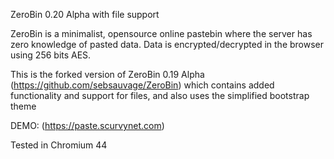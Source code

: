 ZeroBin 0.20 Alpha with file support

ZeroBin is a minimalist, opensource online pastebin where the server
has zero knowledge of pasted data. Data is encrypted/decrypted in the
browser using 256 bits AES.

This is the forked version of ZeroBin 0.19 Alpha (https://github.com/sebsauvage/ZeroBin) which contains added functionality and support for files, and also uses the simplified bootstrap theme


DEMO: (https://paste.scurvynet.com)

Tested in Chromium 44
